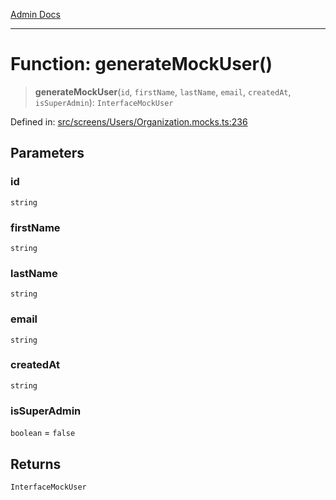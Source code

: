 [Admin Docs](/)

***

# Function: generateMockUser()

> **generateMockUser**(`id`, `firstName`, `lastName`, `email`, `createdAt`, `isSuperAdmin`): `InterfaceMockUser`

Defined in: [src/screens/Users/Organization.mocks.ts:236](https://github.com/Aad1tya27/talawa-admin/blob/dd4a08e622d0fa38bcf9758a530e8cdf917dbac8/src/screens/Users/Organization.mocks.ts#L236)

## Parameters

### id

`string`

### firstName

`string`

### lastName

`string`

### email

`string`

### createdAt

`string`

### isSuperAdmin

`boolean` = `false`

## Returns

`InterfaceMockUser`
